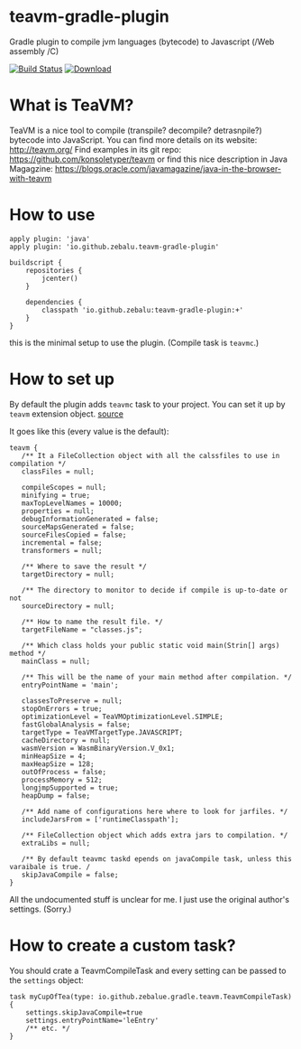 # teavm-gradle-plugin
Gradle plugin to compile jvm languages (bytecode) to Javascript (/Web assembly /C)

[![Build Status](https://travis-ci.com/zebalu/teavm-gradle-plugin.svg?branch=master)](https://travis-ci.com/zebalu/teavm-gradle-plugin)
[ ![Download](https://api.bintray.com/packages/zebalu/releases/teavm-gradle-plugin/images/download.svg) ](https://bintray.com/zebalu/releases/teavm-gradle-plugin/_latestVersion)

# What is TeaVM?

TeaVM is a nice tool to compile (transpile? decompile? detrasnpile?) bytecode into JavaScript.
You can find more details on its website: http://teavm.org/ Find examples in its git repo: 
https://github.com/konsoletyper/teavm or find this nice description in Java Magagzine: 
https://blogs.oracle.com/javamagazine/java-in-the-browser-with-teavm 

# How to use

    apply plugin: 'java'
    apply plugin: 'io.github.zebalu.teavm-gradle-plugin'
    
    buildscript {
        repositories {
            jcenter()
        }
    
        dependencies {
            classpath 'io.github.zebalu:teavm-gradle-plugin:+'
        }
    }
    
this is the minimal setup to use the plugin. (Compile task is `teavmc`.)

# How to set up

By default the plugin adds `teavmc` task to your project. You can set it up
by `teavm` extension object. [source](https://github.com/zebalu/teavm-gradle-plugin/blob/master/src/main/java/io/github/zebalu/gradle/teavm/TeavmExtension.java)

It goes like this (every value is the default):

    teavm {
       /** It a FileCollection object with all the calssfiles to use in compilation */
       classFiles = null;
       
       compileScopes = null;
       minifying = true;
       maxTopLevelNames = 10000;
       properties = null;
       debugInformationGenerated = false;
       sourceMapsGenerated = false;
       sourceFilesCopied = false;
       incremental = false;
       transformers = null;
       
       /** Where to save the result */
       targetDirectory = null;
       
       /** The directory to monitor to decide if compile is up-to-date or not
       sourceDirectory = null;
       
       /** How to name the result file. */
       targetFileName = "classes.js";
       
       /** Which class holds your public static void main(Strin[] args) method */
       mainClass = null;
       
       /** This will be the name of your main method after compilation. */
       entryPointName = 'main';
       
       classesToPreserve = null;
       stopOnErrors = true;
       optimizationLevel = TeaVMOptimizationLevel.SIMPLE;
       fastGlobalAnalysis = false;
       targetType = TeaVMTargetType.JAVASCRIPT;
       cacheDirectory = null;
       wasmVersion = WasmBinaryVersion.V_0x1;
       minHeapSize = 4;
       maxHeapSize = 128;
       outOfProcess = false;
       processMemory = 512;
       longjmpSupported = true;
       heapDump = false;
       
       /** Add name of configurations here where to look for jarfiles. */
       includeJarsFrom = ['runtimeClasspath'];
       
       /** FileCollection object which adds extra jars to compilation. */
       extraLibs = null;
       
       /** By default teavmc taskd epends on javaCompile task, unless this varaibale is true. /
       skipJavaCompile = false;       
    }
    
All the undocumented stuff is unclear for me. I just use the original author's settings. (Sorry.)

# How to create a custom task?

You should crate a TeavmCompileTask and every setting can be passed to the `settings` object:

    task myCupOfTea(type: io.github.zebalue.gradle.teavm.TeavmCompileTask) {
        settings.skipJavaCompile=true
        settings.entryPointName='leEntry'
        /** etc. */
    }
    
